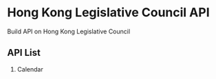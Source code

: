# Hong Kong Legislative Council API
Build API on Hong Kong Legislative Council

## API List
1. Calendar
